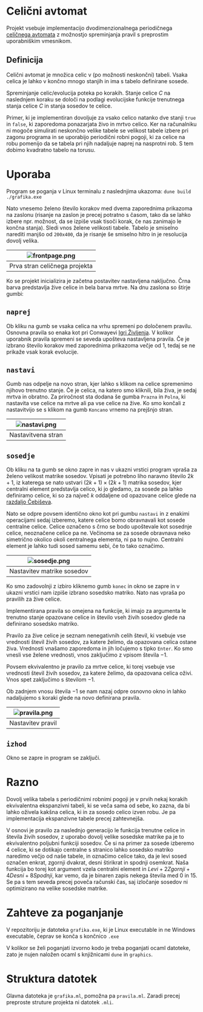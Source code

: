 


# Celični avtomat

Projekt vsebuje implementacijo dvodimenzionalnega periodičnega [celičnega avtomata](https://en.wikipedia.org/wiki/Cellular_automaton) z možnostjo spreminjanja pravil s preprostim uporabniškim vmesnikom.

## Definicija
Celični avtomat je množica celic v (po možnosti neskončni) tabeli. Vsaka celica je lahko v končno mnogo stanjih in ima s tabelo definirane sosede.

Spreminjanje celic/evolucija poteka po korakih. Stanje celice $C$ na naslednjem koraku se določi na podlagi evolucijske funkcije trenutnega stanja celice $C$ in stanja sosedov te celice.

Primer, ki je implementiran dovoljuje za vsako celico natanko dve stanji `true` in `false`, ki zaporedoma ponazarjata živo in mrtvo celico. Ker na računalniku ni mogoče simulirati neskončno velike tabele se velikost tabele izbere pri zagonu programa in se uporabijo periodični robni pogoji, ki za celice na robu pomenijo da se tabela pri njih nadaljuje naprej na nasprotni rob. S tem dobimo kvadratno tabelo na torusu.

# Uporaba
Program se poganja v Linux terminalu z naslednjima ukazoma:
`dune build`
`./grafika.exe`

Nato vnesemo želeno število korakov med dvema zaporednima prikazoma na zaslonu (risanje na zaslon je precej potratno s časom, tako da se lahko izbere npr. možnost, da se izpiše vsak tisoči korak, če nas zanimajo le končna stanja).
Sledi vnos želene velikosti tabele. Tabelo je smiselno narediti manjšo od `200x400`, da je risanje še smiselno hitro in je resolucija dovolj velika.

| ![frontpage.png](./slike/frontpage.png) |
|:--:| 
| Prva stran celičnega projekta |

Ko se projekt inicializira je začetna postavitev nastavljena naključno. Črna barva predstavlja žive celice in bela barva mrtve. Na dnu zaslona so štirje gumbi:

## `naprej`
Ob kliku na gumb se vsaka celica na vrhu spremeni po določenem pravilu. Osnovna pravila so enaka kot pri Conwayevi [Igri Življenja](https://en.wikipedia.org/wiki/Conway%27s_Game_of_Life). V kolikor uporabnik pravila spremeni se seveda upošteva nastavljena pravila. Če je izbrano število korakov med zaporednima prikazoma večje od $1$, tedaj se ne prikaže vsak korak evolucije.

## `nastavi`
Gumb nas odpelje na novo stran, kjer lahko s klikom na celice spremenimo njihovo trenutno stanje. Če je celica, na katero smo kliknili, bila živa, je sedaj mrtva in obratno. Za priročnost sta dodana še gumba `Prazna` in `Polna`, ki nastavita vse celice na mrtve ali pa vse celice na žive. Ko smo končali z nastavitvijo se s klikom na gumb `Koncano` vrnemo na prejšnjo stran.

| ![nastavi.png](./slike/nastavi.png) |
|:--:| 
| Nastavitvena stran |

## `sosedje`

Ob kliku na ta gumb se okno zapre in nas v ukazni vrstici program vpraša za želeno velikost matrike sosedov. Vpisati je potrebno liho naravno število $2k+1$, iz katerega se nato ustvari $(2k+1)\times (2k+1)$ matrika sosedov, kjer centralni element predstavlja celico, ki jo gledamo, za sosede pa lahko definiramo celice, ki so za največ $k$ oddaljene od opazovane celice glede na [razdaljo Čebiševa](https://en.wikipedia.org/wiki/Chebyshev_distance).

Nato se odpre povsem identično okno kot pri gumbu `nastavi` in z enakimi operacijami sedaj izberemo, katere celice bomo obravnavali kot sosede centralne celice. Celice označeno s črno se bodo upoštevale kot sosednje celice, neoznačene celice pa ne. Večinoma se za sosede obravnava neko simetrično okolico okoli centralnega elementa, ni pa to nujno. Centralni element je lahko tudi sosed samemu sebi, če to tako označimo.

| ![sosedje.png](./slike/sosedje.png) |
|:--:| 
| Nastavitev matrike sosedov |


Ko smo zadovolnji z izbiro kliknemo gumb `konec` in okno se zapre in v ukazni vrstici nam izpiše izbrano sosedsko matriko. Nato nas vpraša po pravilih za žive celice.

Implementirana pravila so omejena na funkcije, ki imajo za argumenta le trenutno stanje opazovane celice in število vseh živih sosedov glede na definirano sosedsko matriko.

Pravilo za žive celice je seznam nenegativnih celih števil, ki vsebuje vse vrednosti števil živih sosedov, za katere želimo, da opazovana celica ostane živa. Vrednosti vnašamo zaporedoma in jih ločujemo s tipko `Enter`. Ko smo vnesli vse želene vrednosti, vnos zaključimo z vpisom števila $-1$.

Povsem ekvivalentno je pravilo za mrtve celice, ki torej vsebuje vse vrednosti števil živih sosedov, za katere želimo, da opazovana celica oživi. Vnos spet zaključimo s številom $-1$.

Ob zadnjem vnosu števila $-1$ se nam nazaj odpre osnovno okno in lahko nadaljujemo s koraki glede na novo definirana pravila.

| ![pravila.png](./slike/pravila.png) |
|:--:| 
| Nastavitev pravil |

## `izhod`
Okno se zapre in program se zaključi.

# Razno

Dovolj velika tabela s periodičnimi robnimi pogoji je v prvih nekaj korakih ekvivalentna ekspanzivni tabeli, ki se veča sama od sebe, ko zazna, da bi lahko oživela kakšna celica, ki in za sosedo celico izven robu. Je pa implementacija ekspanzivne tabele precej zahtevnejša.

V osnovi je pravilo za naslednjo generacijo le funkcija trenutne celice in števila živih sosedov, z uporabo dovolj velike sosedske matrike pa je to ekvivalentno poljubni funkciji sosedov. Če si na primer za sosede izberemo 4 celice, ki se dotikajo centralne s stranico lahko sosedsko matriko naredimo večjo od naše tabele, in označimo celice tako, da je levi sosed označen enkrat, zgornji dvakrat, desni štirikrat in spodnji osemkrat. Naša funkcija bo torej kot argument vzela centralni element in $Levi + 2 Zgornji + 4 Desni + 8 Spodnji$, kar vemo, da je binaren zapis nekega števila med 0 in 15. Se pa s tem seveda precej poveča računski čas, saj izločanje sosedov ni optimizirano na velike sosedske matrike.

# Zahteve za poganjanje

V repozitoriju je datoteka `grafika.exe`, ki je Linux executable in ne Windows executable, čeprav se konča s končnico `.exe`

V kolikor se želi poganjati izvorno kodo je treba poganjati ocaml datoteke, zato je nujen naložen ocaml s knjižnicami `dune` in `graphics`.

# Struktura datotek

Glavna datoteka je `grafika.ml`, pomožna pa `pravila.ml`. Zaradi precej preproste struture projekta ni datotek `.mli`.
